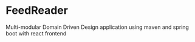 # FeedReader
Multi-modular Domain Driven Design application using maven and spring boot with react frontend
